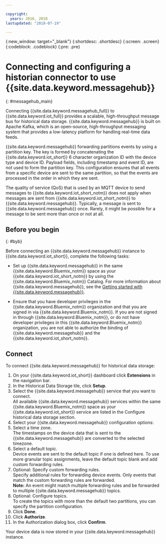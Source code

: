 ```yaml
---

copyright:
  years: 2016, 2018
lastupdated: "2018-07-19"

---
```


{:new_window: target="\_blank"}
{:shortdesc: .shortdesc}
{:screen: .screen}
{:codeblock: .codeblock}
{:pre: .pre}

# Connecting and configuring a historian connector to use {{site.data.keyword.messagehub}}  
{: #messagehub_main}

Connecting {{site.data.keyword.messagehub_full}} to {{site.data.keyword.iot_full}} provides a scalable, high-throughput message bus for historical data storage. {{site.data.keyword.messagehub}} is built on Apache Kafka, which is an open-source, high-throughput messaging system that provides a low-latency platform for handling real-time data feeds.

{{site.data.keyword.messagehub}} forwarding partitions events by using a partition key. The key is formed by concatenating the {{site.data.keyword.iot_short}} 6 character organization ID with the device type and device ID. Payload fields, including timestamp and event ID, are not used to form the partition key. This configuration ensures that all events from a specific device are sent to the same partition, so that the events are processed in the order in which they are sent. 

The quality of service (QoS) that is used by an MQTT device to send messages to {{site.data.keyword.iot_short_notm}} does not apply when messages are sent from {{site.data.keyword.iot_short_notm}} to {{site.data.keyword.messagehub}}. Typically, a message is sent to {{site.data.keyword.messagehub}} once. Rarely, it might be possible for a message to be sent more than once or not at all.

## Before you begin  
{: #byb}

Before connecting an {{site.data.keyword.messagehub}} instance to {{site.data.keyword.iot_short}}, complete the following tasks:

- Set up {{site.data.keyword.messagehub}} in the same {{site.data.keyword.Bluemix_notm}} space as your {{site.data.keyword.iot_short_notm}} by using the {{site.data.keyword.Bluemix_notm}} Catalog. For more information about {{site.data.keyword.messagehub}}, see the [Getting started with {{site.data.keyword.messagehub}}](https://console.{DomainName}/docs/services/MessageHub/index.html).

- Ensure that you have developer privileges in the {{site.data.keyword.Bluemix_notm}} organization and that you are signed in via {{site.data.keyword.Bluemix_notm}}. If you are not signed in through {{site.data.keyword.Bluemix_notm}}, or do not have developer privileges in this {{site.data.keyword.Bluemix_notm}} organization, you are not able to authorize the binding of {{site.data.keyword.messagehub}} and the {{site.data.keyword.iot_short_notm}}.


## Connect

To connect {{site.data.keyword.messagehub}} for historical data storage:

1. On your {{site.data.keyword.iot_short}} dashboard click **Extensions** in the navigation bar.
2. In the Historical Data Storage tile, click **Setup**.
4. Select the {{site.data.keyword.messagehub}} service that you want to connect.  
All available {{site.data.keyword.messagehub}} services within the same {{site.data.keyword.Bluemix_notm}} space as your {{site.data.keyword.iot_short}} service are listed in the Configure historical data storage section.
5. Select your {{site.data.keyword.messagehub}} configuration options:
 1. Select a time zone.  
 The timestamps on the device data that is sent to the {{site.data.keyword.messagehub}} are converted to the selected timezone.
 2. Select a default topic.  
 Device events are sent to the default topic if one is defined here. To use more granular topic assignments, leave the default topic blank and add custom forwarding rules.
 3. Optional: Specify custom forwarding rules.  
 Specify additional rules for forwarding device events. Only events that match the custom forwarding rules are forwarded.  
 **Note:** An event might match multiple forwarding rules and be forwarded to multiple {{site.data.keyword.messagehub}} topics.
 4. Optional: Configure topics.  
 To create the topics with more than the default two partitions, you can specify the partition configuration.
 5. Click **Done**.
5. Click **Authorize**.
6. In the Authorization dialog box, click **Confirm**.

Your device data is now stored in your {{site.data.keyword.messagehub}} instance.
